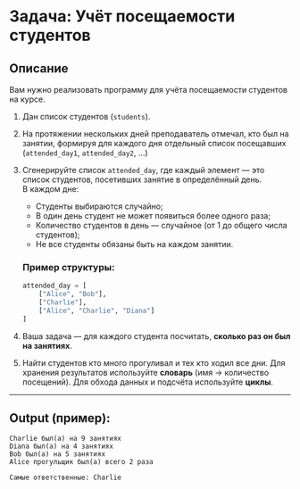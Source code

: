 # Задача: Учёт посещаемости студентов

## Описание

Вам нужно реализовать программу для учёта посещаемости студентов на курсе.

1. Дан список студентов (`students`).
2. На протяжении нескольких дней преподаватель отмечал, кто был на занятии, формируя для каждого дня отдельный список посещавших (`attended_day1`, `attended_day2`, ...)
3.
   Сгенерируйте список `attended_day`, где каждый элемент — это список студентов, посетивших занятие в определённый день.  
   В каждом дне:
   - Студенты выбираются случайно;
   - В один день студент не может появиться более одного раза;
   - Количество студентов в день — случайное (от 1 до общего числа студентов);
   - Не все студенты обязаны быть на каждом занятии.

    ### Пример структуры:
    ```python
    attended_day = [
        ["Alice", "Bob"],
        ["Charlie"],
        ["Alice", "Charlie", "Diana"]
    ]
    ```
4. Ваша задача — для каждого студента посчитать, **сколько раз он был на занятиях**.
5. Найти студентов кто много прогуливал и тех кто ходил все дни. 
Для хранения результатов используйте **словарь** (имя → количество посещений). Для обхода данных и подсчёта используйте **циклы**.

---

## Output (пример):

```
Charlie был(а) на 9 занятиях 
Diana был(а) на 4 занятиях 
Bob был(а) на 5 занятиях 
Alice прогульщик был(а) всего 2 раза

Самые ответственные: Charlie
```
